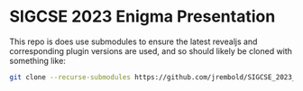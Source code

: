 # SIGCSE 2023 Enigma Presentation

This repo is does use submodules to ensure the latest revealjs and corresponding plugin versions are used, and so should likely be cloned with something like:
```bash
git clone --recurse-submodules https://github.com/jrembold/SIGCSE_2023_Presentation
```
